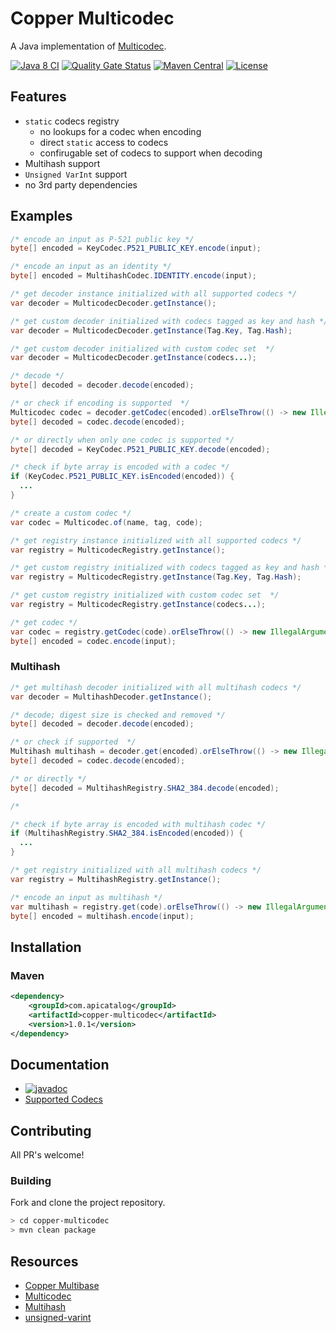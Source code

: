 # Copper Multicodec
A Java implementation of [Multicodec](https://github.com/multiformats/multicodec).

[![Java 8 CI](https://github.com/filip26/copper-multicodec/actions/workflows/java8-build.yml/badge.svg)](https://github.com/filip26/copper-multicodec/actions/workflows/java8-build.yml)
[![Quality Gate Status](https://sonarcloud.io/api/project_badges/measure?project=filip26_copper-multicodec&metric=alert_status)](https://sonarcloud.io/summary/new_code?id=filip26_copper-multicodec)
[![Maven Central](https://img.shields.io/maven-central/v/com.apicatalog/copper-multicodec.svg?label=Maven%20Central)](https://search.maven.org/search?q=g:com.apicatalog%20AND%20a:copper-multicodec)
[![License](https://img.shields.io/badge/License-Apache%202.0-blue.svg)](https://opensource.org/licenses/Apache-2.0)

## Features
 * `static` codecs registry
   * no lookups for a codec when encoding
   * direct `static` access to codecs
   * confirugable set of codecs to support when decoding
 * Multihash support
 * `Unsigned VarInt` support
 * no 3rd party dependencies

## Examples

```java
/* encode an input as P-521 public key */
byte[] encoded = KeyCodec.P521_PUBLIC_KEY.encode(input);

/* encode an input as an identity */
byte[] encoded = MultihashCodec.IDENTITY.encode(input);

/* get decoder instance initialized with all supported codecs */
var decoder = MulticodecDecoder.getInstance();

/* get custom decoder initialized with codecs tagged as key and hash */
var decoder = MulticodecDecoder.getInstance(Tag.Key, Tag.Hash);

/* get custom decoder initialized with custom codec set  */
var decoder = MulticodecDecoder.getInstance(codecs...);

/* decode */
byte[] decoded = decoder.decode(encoded);

/* or check if encoding is supported  */
Multicodec codec = decoder.getCodec(encoded).orElseThrow(() -> new IllegalArgumentException("Unsupported codec."));
byte[] decoded = codec.decode(encoded);

/* or directly when only one codec is supported */
byte[] decoded = KeyCodec.P521_PUBLIC_KEY.decode(encoded);

/* check if byte array is encoded with a codec */
if (KeyCodec.P521_PUBLIC_KEY.isEncoded(encoded)) {
  ...
}

/* create a custom codec */
var codec = Multicodec.of(name, tag, code);

/* get registry instance initialized with all supported codecs */
var registry = MulticodecRegistry.getInstance();

/* get custom registry initialized with codecs tagged as key and hash */
var registry = MulticodecRegistry.getInstance(Tag.Key, Tag.Hash);

/* get custom registry initialized with custom codec set  */
var registry = MulticodecRegistry.getInstance(codecs...);

/* get codec */
var codec = registry.getCodec(code).orElseThrow(() -> new IllegalArgumentException("Unsupported codec."));
byte[] encoded = codec.encode(input);

```

### Multihash

```java
/* get multihash decoder initialized with all multihash codecs */
var decoder = MultihashDecoder.getInstance();

/* decode; digest size is checked and removed */
byte[] decoded = decoder.decode(encoded);

/* or check if supported  */
Multihash multihash = decoder.get(encoded).orElseThrow(() -> new IllegalArgumentException("Unsupported multihash."));
byte[] decoded = codec.decode(encoded);

/* or directly */
byte[] decoded = MultihashRegistry.SHA2_384.decode(encoded);

/* 

/* check if byte array is encoded with multihash codec */
if (MultihashRegistry.SHA2_384.isEncoded(encoded)) {
  ...
}

/* get registry initialized with all multihash codecs */
var registry = MultihashRegistry.getInstance();

/* encode an input as multihash */
var multihash = registry.get(code).orElseThrow(() -> new IllegalArgumentException("Unsupported multihash."));
byte[] encoded = multihash.encode(input);

```


## Installation

### Maven

```xml
<dependency>
    <groupId>com.apicatalog</groupId>
    <artifactId>copper-multicodec</artifactId>
    <version>1.0.1</version>
</dependency>
```

## Documentation

* [![javadoc](https://javadoc.io/badge2/com.apicatalog/copper-multicodec/javadoc.svg)](https://javadoc.io/doc/com.apicatalog/copper-multicodec)
* [Supported Codecs](https://github.com/filip26/copper-multicodec/tree/main/src/main/java/com/apicatalog/multicodec/codec)

## Contributing

All PR's welcome!


### Building

Fork and clone the project repository.

```bash
> cd copper-multicodec
> mvn clean package
```


## Resources
- [Copper Multibase](https://github.com/filip26/copper-multibase)
- [Multicodec](https://github.com/multiformats/multicodec)
- [Multihash](https://github.com/multiformats/multihash)
- [unsigned-varint](https://github.com/multiformats/unsigned-varint)

